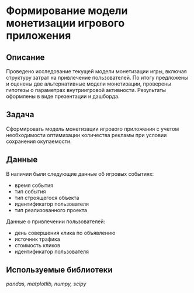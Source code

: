 # Формирование модели монетизации игрового приложения


## Описание

Проведено исследование текущей модели монетизации игры, включая структуру затрат на привлечение пользователей. 
По итогу предложены и оценены две альтернативные модели монетизации, проверены гипотезы о параметрах внутриигровой активности. 
Результаты оформлены в виде презентации и дашборда. 

## Задача

Сформировать модель монетизации игрового приложения с учетом необходимости оптимизации количества рекламы при условии сохранения окупаемости.

## Данные

В наличии были следующие данные об игровых событиях:
- время события
- тип события
- тип строящегося объекта
- идентификатор пользователя
- тип реализованного проекта

Данные о привлечении пользователей:
- день совершения клика по объявлению
- источник трафика
- стоимость кликов
- идентификатор пользователя

## Используемые библиотеки
*pandas, matplotlib, numpy, scipy*
